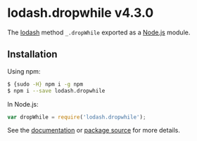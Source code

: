 # lodash.dropwhile v4.3.0

The [lodash](https://lodash.com/) method `_.dropWhile` exported as a [Node.js](https://nodejs.org/) module.

## Installation

Using npm:
```bash
$ {sudo -H} npm i -g npm
$ npm i --save lodash.dropwhile
```

In Node.js:
```js
var dropWhile = require('lodash.dropwhile');
```

See the [documentation](https://lodash.com/docs#dropWhile) or [package source](https://github.com/lodash/lodash/blob/4.3.0-npm-packages/lodash.dropwhile) for more details.
